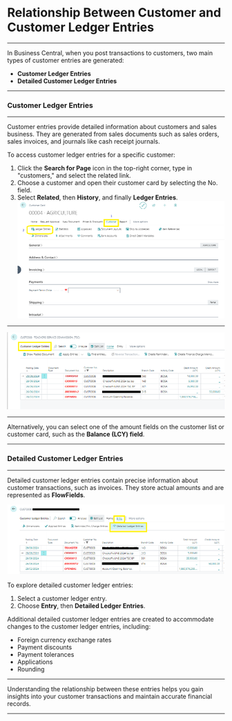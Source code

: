 # Relationship Between Customer and Customer Ledger Entries
---

In Business Central, when you post transactions to customers, two main types of customer entries are generated:

- **Customer Ledger Entries**
- **Detailed Customer Ledger Entries**

---

### Customer Ledger Entries
---

Customer entries provide detailed information about customers and sales business. They are generated from sales documents such as sales orders, sales invoices, and journals like cash receipt journals.

To access customer ledger entries for a specific customer:

1. Click the **Search for Page** icon in the top-right corner, type in "customers," and select the related link.
2. Choose a customer and open their customer card by selecting the No. field.
3. Select **Related**, then **History**, and finally **Ledger Entries**.
![alt text](image-5.png)

---

![alt text](image-3.png)

---

Alternatively, you can select one of the amount fields on the customer list or customer card, such as the **Balance (LCY) field**.

---

### Detailed Customer Ledger Entries

---

Detailed customer ledger entries contain precise information about customer transactions, such as invoices. They store actual amounts and are represented as **FlowFields**.

![alt text](image-4.png)

To explore detailed customer ledger entries:

1. Select a customer ledger entry.
2. Choose **Entry**, then **Detailed Ledger Entries**.

Additional detailed customer ledger entries are created to accommodate changes to the customer ledger entries, including:

- Foreign currency exchange rates
- Payment discounts
- Payment tolerances
- Applications
- Rounding

---

Understanding the relationship between these entries helps you gain insights into your customer transactions and maintain accurate financial records.

---
